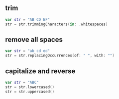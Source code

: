## trim
```swift
var str = "AB CD EF"
str = str.trimmingCharacters(in: .whitespaces)
```

## remove all spaces
```swift
var str = "ab cd ed"
str = str.replacingOccurrences(of: " ", with: "")
```

## capitalize and reverse
```swift
var str = "ABC"
str = str.lowercased()
str = str.uppercased()
```